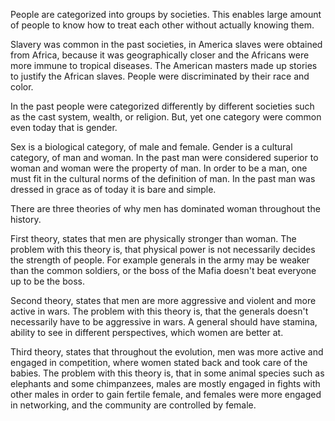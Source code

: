 People are categorized into groups by societies. This enables large
amount of people to know how to treat each other without actually
knowing them.

Slavery was common in the past societies, in America slaves were
obtained from Africa, because it was geographically closer and the
Africans were more immune to tropical diseases. The American masters
made up stories to justify the African slaves. People were
discriminated by their race and color.

In the past people were categorized differently by different societies
such as the cast system, wealth, or religion. But, yet one category
were common even today that is gender.

Sex is a biological category, of male and female. Gender is a cultural
category, of man and woman. In the past man were considered superior
to woman and woman were the property of man. In order to be a man, one
must fit in the cultural norms of the definition of man. In the past
man was dressed in grace as of today it is bare and simple.

There are three theories of why men has dominated woman throughout the
history.

First theory, states that men are physically stronger than woman. The
problem with this theory is, that physical power is not necessarily
decides the strength of people. For example generals in the army may
be weaker than the common soldiers, or the boss of the Mafia doesn't
beat everyone up to be the boss.

Second theory, states that men are more aggressive and violent and
more active in wars. The problem with this theory is, that the
generals doesn't necessarily have to be aggressive in wars. A general
should have stamina, ability to see in different perspectives, which
women are better at.

Third theory, states that throughout the evolution, men was more
active and engaged in competition, where women stated back and took
care of the babies. The problem with this theory is, that in some
animal species such as elephants and some chimpanzees, males are
mostly engaged in fights with other males in order to gain fertile
female, and females were more engaged in networking, and the community
are controlled by female.
